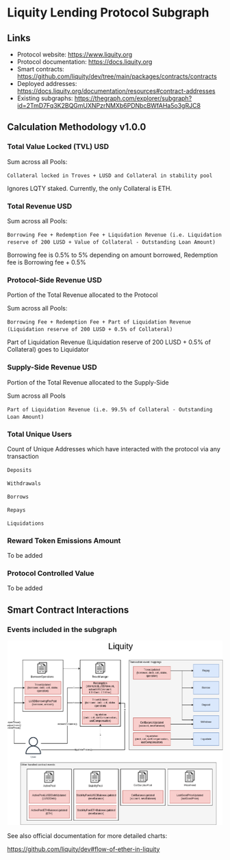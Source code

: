 # Liquity Lending Protocol Subgraph

## Links

- Protocol website: https://www.liquity.org
- Protocol documentation: https://docs.liquity.org
- Smart contracts: https://github.com/liquity/dev/tree/main/packages/contracts/contracts
- Deployed addresses: https://docs.liquity.org/documentation/resources#contract-addresses
- Existing subgraphs: https://thegraph.com/explorer/subgraph?id=2TmD7Fq3K2BQGmUXNPzrNMXb6PDNbcBWfAHa5o3gRJC8

## Calculation Methodology v1.0.0

### Total Value Locked (TVL) USD

Sum across all Pools:

`Collateral locked in Troves + LUSD and Collateral in stability pool`

Ignores LQTY staked. Currently, the only Collateral is ETH.

### Total Revenue USD

Sum across all Pools:

`Borrowing Fee + Redemption Fee + Liquidation Revenue (i.e. Liquidation reserve of 200 LUSD + Value of Collateral - Outstanding Loan Amount)`

Borrowing fee is 0.5% to 5% depending on amount borrowed, Redemption fee is Borrowing fee + 0.5%

### Protocol-Side Revenue USD

Portion of the Total Revenue allocated to the Protocol

Sum across all Pools:

`Borrowing Fee + Redemption Fee + Part of Liquidation Revenue (Liquidation reserve of 200 LUSD + 0.5% of Collateral)`

Part of Liquidation Revenue (Liquidation reserve of 200 LUSD + 0.5% of Collateral) goes to Liquidator

### Supply-Side Revenue USD

Portion of the Total Revenue allocated to the Supply-Side

Sum across all Pools

`Part of Liquidation Revenue (i.e. 99.5% of Collateral - Outstanding Loan Amount)`

### Total Unique Users

Count of Unique Addresses which have interacted with the protocol via any transaction

`Deposits`

`Withdrawals`

`Borrows`

`Repays`

`Liquidations`

### Reward Token Emissions Amount

To be added

### Protocol Controlled Value

To be added

## Smart Contract Interactions

### Events included in the subgraph

![Liquity](../../docs/images/protocols/liquity.png "Liquity")

See also official documentation for more detailed charts:

https://github.com/liquity/dev#flow-of-ether-in-liquity
